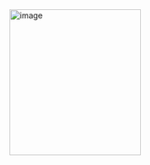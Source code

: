 <img width="231" height="256" alt="image" src="https://github.com/user-attachments/assets/117b55ae-301a-480f-8be1-68a0d951c128" />

